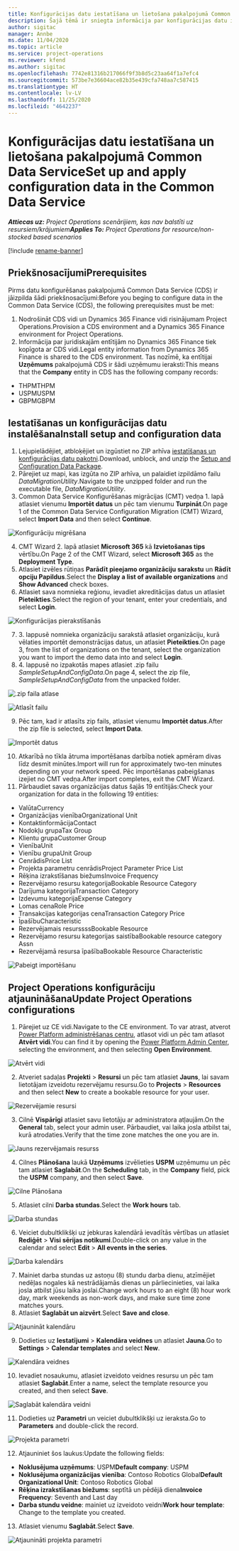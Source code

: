 ```yaml
---
title: Konfigurācijas datu iestatīšana un lietošana pakalpojumā Common Data Service
description: Šajā tēmā ir sniegta informācija par konfigurācijas datu iestatīšanu un lietošanu programmā Project Operations.
author: sigitac
manager: Annbe
ms.date: 11/04/2020
ms.topic: article
ms.service: project-operations
ms.reviewer: kfend
ms.author: sigitac
ms.openlocfilehash: 7742e81316b217066f9f3b8d5c23aa64f1a7efc4
ms.sourcegitcommit: 573be7e36604ace82b35e439cfa748aa7c587415
ms.translationtype: HT
ms.contentlocale: lv-LV
ms.lasthandoff: 11/25/2020
ms.locfileid: "4642237"
---
```

# <a name="set-up-and-apply-configuration-data-in-the-common-data-service"></a><span data-ttu-id="37779-103">Konfigurācijas datu iestatīšana un lietošana pakalpojumā Common Data Service</span><span class="sxs-lookup"><span data-stu-id="37779-103">Set up and apply configuration data in the Common Data Service</span></span> 

<span data-ttu-id="37779-104">_**Attiecas uz:** Project Operations scenārijiem, kas nav balstīti uz resursiem/krājumiem_</span><span class="sxs-lookup"><span data-stu-id="37779-104">_**Applies To:** Project Operations for resource/non-stocked based scenarios_</span></span>

[!include [rename-banner](~/includes/cc-data-platform-banner.md)]

## <a name="prerequisites"></a><span data-ttu-id="37779-105">Priekšnosacījumi</span><span class="sxs-lookup"><span data-stu-id="37779-105">Prerequisites</span></span>

<span data-ttu-id="37779-106">Pirms datu konfigurēšanas pakalpojumā Common Data Service (CDS) ir jāizpilda šādi priekšnosacījumi:</span><span class="sxs-lookup"><span data-stu-id="37779-106">Before you beging to configure data in the Common Data Service (CDS), the following prerequisites must be met:</span></span>

1.  <span data-ttu-id="37779-107">Nodrošināt CDS vidi un Dynamics 365 Finance vidi risinājumam Project Operations.</span><span class="sxs-lookup"><span data-stu-id="37779-107">Provision a CDS environment and a Dynamics 365 Finance environment for Project Operations.</span></span>
2.  <span data-ttu-id="37779-108">Informācija par juridiskajām entītijām no Dynamics 365 Finance tiek kopīgota ar CDS vidi.</span><span class="sxs-lookup"><span data-stu-id="37779-108">Legal entity information from Dynamics 365 Finance is shared to the CDS environment.</span></span> <span data-ttu-id="37779-109">Tas nozīmē, ka entītijai **Uzņēmums** pakalpojumā CDS ir šādi uzņēmumu ieraksti:</span><span class="sxs-lookup"><span data-stu-id="37779-109">This means that the **Company** entity in CDS has the following company records:</span></span>
  - <span data-ttu-id="37779-110">THPM</span><span class="sxs-lookup"><span data-stu-id="37779-110">THPM</span></span>
  - <span data-ttu-id="37779-111">USPM</span><span class="sxs-lookup"><span data-stu-id="37779-111">USPM</span></span>
  - <span data-ttu-id="37779-112">GBPM</span><span class="sxs-lookup"><span data-stu-id="37779-112">GBPM</span></span>

## <a name="install-setup-and-configuration-data"></a><span data-ttu-id="37779-113">Iestatīšanas un konfigurācijas datu instalēšana</span><span class="sxs-lookup"><span data-stu-id="37779-113">Install setup and configuration data</span></span>

1. <span data-ttu-id="37779-114">Lejupielādējiet, atbloķējiet un izgūstiet no ZIP arhīva [iestatīšanas un konfigurācijas datu pakotni](https://download.microsoft.com/download/1/3/4/1349369c-6209-42b7-b3b4-5be0e67cacd8/ProjOpsSampleSetupData-%20Integrated%20UR1.zip).</span><span class="sxs-lookup"><span data-stu-id="37779-114">Download, unblock, and unzip the [Setup and Configuration Data Package](https://download.microsoft.com/download/1/3/4/1349369c-6209-42b7-b3b4-5be0e67cacd8/ProjOpsSampleSetupData-%20Integrated%20UR1.zip).</span></span>
2. <span data-ttu-id="37779-115">Pārejiet uz mapi, kas izgūta no ZIP arhīva, un palaidiet izpildāmo failu *DataMigrationUtility*.</span><span class="sxs-lookup"><span data-stu-id="37779-115">Navigate to the unzipped folder and run the executable file, *DataMigrationUtility*.</span></span>
3. <span data-ttu-id="37779-116">Common Data Service Konfigurēšanas migrācijas (CMT) vedņa 1. lapā atlasiet vienumu **Importēt datus** un pēc tam vienumu **Turpināt**.</span><span class="sxs-lookup"><span data-stu-id="37779-116">On page 1 of the Common Data Service Configuration Migration (CMT) Wizard, select **Import Data** and then select **Continue**.</span></span>

![Konfigurāciju migrēšana](./media/1ConfigurationMigration.png)

4. <span data-ttu-id="37779-118">CMT Wizard 2. lapā atlasiet **Microsoft 365** kā **Izvietošanas tips** vērtību.</span><span class="sxs-lookup"><span data-stu-id="37779-118">On Page 2 of the CMT Wizard, select **Microsoft 365** as the **Deployment Type**.</span></span>
5. <span data-ttu-id="37779-119">Atlasiet izvēles rūtiņas **Parādīt pieejamo organizāciju sarakstu** un **Rādīt opciju Papildus**.</span><span class="sxs-lookup"><span data-stu-id="37779-119">Select the **Display a list of available organizations** and **Show Advanced** check boxes.</span></span>
6. <span data-ttu-id="37779-120">Atlasiet sava nomnieka reģionu, ievadiet akreditācijas datus un atlasiet **Pieteikties**.</span><span class="sxs-lookup"><span data-stu-id="37779-120">Select the region of your tenant, enter your credentials, and select **Login**.</span></span>

![Konfigurācijas pierakstīšanās](./media/2ConfigurationSignin.png)

7. <span data-ttu-id="37779-122">3. lappusē nomnieka organizāciju sarakstā atlasiet organizāciju, kurā vēlaties importēt demonstrācijas datus, un atlasiet **Pieteikties**.</span><span class="sxs-lookup"><span data-stu-id="37779-122">On page 3, from the list of organizations on the tenant, select the organization you want to import the demo data into and select **Login**.</span></span>
8. <span data-ttu-id="37779-123">4. lappusē no izpakotās mapes atlasiet .zip failu *SampleSetupAndConfigData*.</span><span class="sxs-lookup"><span data-stu-id="37779-123">On page 4, select the zip file, *SampleSetupAndConfigData* from the unpacked folder.</span></span>

![.zip faila atlase](./media/3ZipFile.png)

![Atlasīt failu](./media/4SelectAFile.png)

9. <span data-ttu-id="37779-126">Pēc tam, kad ir atlasīts zip fails, atlasiet vienumu **Importēt datus**.</span><span class="sxs-lookup"><span data-stu-id="37779-126">After the zip file is selected, select **Import Data**.</span></span>

![Importēt datus](./media/5ImportData.png)

10. <span data-ttu-id="37779-128">Atkarībā no tīkla ātruma importēšanas darbība notiek apmēram divas līdz desmit minūtes.</span><span class="sxs-lookup"><span data-stu-id="37779-128">Import will run for approximately two-ten minutes depending on your network speed.</span></span> <span data-ttu-id="37779-129">Pēc importēšanas pabeigšanas izejiet no CMT vedņa.</span><span class="sxs-lookup"><span data-stu-id="37779-129">After import completes, exit the CMT Wizard.</span></span> 
11. <span data-ttu-id="37779-130">Pārbaudiet savas organizācijas datus šajās 19 entītijās:</span><span class="sxs-lookup"><span data-stu-id="37779-130">Check your organization for data in the following 19 entities:</span></span>

  - <span data-ttu-id="37779-131">Valūta</span><span class="sxs-lookup"><span data-stu-id="37779-131">Currency</span></span>
  - <span data-ttu-id="37779-132">Organizācijas vienība</span><span class="sxs-lookup"><span data-stu-id="37779-132">Organizational Unit</span></span>
  - <span data-ttu-id="37779-133">Kontaktinformācija</span><span class="sxs-lookup"><span data-stu-id="37779-133">Contact</span></span>
  - <span data-ttu-id="37779-134">Nodokļu grupa</span><span class="sxs-lookup"><span data-stu-id="37779-134">Tax Group</span></span>
  - <span data-ttu-id="37779-135">Klientu grupa</span><span class="sxs-lookup"><span data-stu-id="37779-135">Customer Group</span></span>
  - <span data-ttu-id="37779-136">Vienība</span><span class="sxs-lookup"><span data-stu-id="37779-136">Unit</span></span>
  - <span data-ttu-id="37779-137">Vienību grupa</span><span class="sxs-lookup"><span data-stu-id="37779-137">Unit Group</span></span>
  - <span data-ttu-id="37779-138">Cenrādis</span><span class="sxs-lookup"><span data-stu-id="37779-138">Price List</span></span>
  - <span data-ttu-id="37779-139">Projekta parametru cenrādis</span><span class="sxs-lookup"><span data-stu-id="37779-139">Project Parameter Price List</span></span>
  - <span data-ttu-id="37779-140">Rēķina izrakstīšanas biežums</span><span class="sxs-lookup"><span data-stu-id="37779-140">Invoice Frequency</span></span>
  - <span data-ttu-id="37779-141">Rezervējamo resursu kategorija</span><span class="sxs-lookup"><span data-stu-id="37779-141">Bookable Resource Category</span></span>
  - <span data-ttu-id="37779-142">Darījuma kategorija</span><span class="sxs-lookup"><span data-stu-id="37779-142">Transaction Category</span></span>
  - <span data-ttu-id="37779-143">Izdevumu kategorija</span><span class="sxs-lookup"><span data-stu-id="37779-143">Expense Category</span></span>
  - <span data-ttu-id="37779-144">Lomas cena</span><span class="sxs-lookup"><span data-stu-id="37779-144">Role Price</span></span>
  - <span data-ttu-id="37779-145">Transakcijas kategorijas cena</span><span class="sxs-lookup"><span data-stu-id="37779-145">Transaction Category Price</span></span>
  - <span data-ttu-id="37779-146">Īpašību</span><span class="sxs-lookup"><span data-stu-id="37779-146">Characteristic</span></span>
  - <span data-ttu-id="37779-147">Rezervējamais resurssss</span><span class="sxs-lookup"><span data-stu-id="37779-147">Bookable Resource</span></span>
  - <span data-ttu-id="37779-148">Rezervējamo resursu kategorijas saistība</span><span class="sxs-lookup"><span data-stu-id="37779-148">Bookable resource category Assn</span></span>
  - <span data-ttu-id="37779-149">Rezervējamā resursa īpašība</span><span class="sxs-lookup"><span data-stu-id="37779-149">Bookable Resource Characteristic</span></span>

![Pabeigt importēšanu](./media/6CompleteImport.png)

## <a name="update-project-operations-configurations"></a><span data-ttu-id="37779-151">Project Operations konfigurāciju atjaunināšana</span><span class="sxs-lookup"><span data-stu-id="37779-151">Update Project Operations configurations</span></span>

1. <span data-ttu-id="37779-152">Pārejiet uz CE vidi.</span><span class="sxs-lookup"><span data-stu-id="37779-152">Navigate to the CE environment.</span></span> <span data-ttu-id="37779-153">To var atrast, atverot [Power Platform administrēšanas centru](https://admin.powerplatform.microsoft.com/environments), atlasot vidi un pēc tam atlasot **Atvērt vidi**.</span><span class="sxs-lookup"><span data-stu-id="37779-153">You can find it by opening the [Power Platform Admin Center](https://admin.powerplatform.microsoft.com/environments), selecting the environment, and then selecting **Open Environment**.</span></span> 

![Atvērt vidi](./media/7OpenEnvironment.png)

2. <span data-ttu-id="37779-155">Atveriet sadaļas **Projekti** > **Resursi** un pēc tam atlasiet **Jauns**, lai savam lietotājam izveidotu rezervējamu resursu.</span><span class="sxs-lookup"><span data-stu-id="37779-155">Go to **Projects** > **Resources** and then select **New** to create a bookable resource for your user.</span></span>

![Rezervējamie resursi](./media/8BookableResources.png)

3. <span data-ttu-id="37779-157">Cilnē **Vispārīgi** atlasiet savu lietotāju ar administratora atļaujām.</span><span class="sxs-lookup"><span data-stu-id="37779-157">On the **General** tab, select your admin user.</span></span> <span data-ttu-id="37779-158">Pārbaudiet, vai laika josla atbilst tai, kurā atrodaties.</span><span class="sxs-lookup"><span data-stu-id="37779-158">Verify that the time zone matches the one you are in.</span></span> 

![Jauns rezervējamais resurss](./media/9NewBookableResource.png)

4. <span data-ttu-id="37779-160">Cilnes **Plānošana** laukā **Uzņēmums** izvēlieties **USPM** uzņēmumu un pēc tam atlasiet **Saglabāt**.</span><span class="sxs-lookup"><span data-stu-id="37779-160">On the **Scheduling** tab, in the **Company** field, pick the **USPM** company, and then select **Save**.</span></span> 

![Cilne Plānošana](./media/10SchedulingTab.png)

5. <span data-ttu-id="37779-162">Atlasiet cilni **Darba stundas**.</span><span class="sxs-lookup"><span data-stu-id="37779-162">Select the **Work hours** tab.</span></span>  

![Darba stundas](./media/11WorkHours.png)

6. <span data-ttu-id="37779-164">Veiciet dubultklikšķi uz jebkuras kalendārā ievadītās vērtības un atlasiet **Rediģēt** > **Visi sērijas notikumi**.</span><span class="sxs-lookup"><span data-stu-id="37779-164">Double-click on any value in the calendar and select **Edit** > **All events in the series**.</span></span> 

![Darba kalendārs](./media/12WorkCalendar.png)

7. <span data-ttu-id="37779-166">Mainiet darba stundas uz astoņu (8) stundu darba dienu, atzīmējiet nedēļas nogales kā nestrādājamās dienas un pārliecinieties, vai laika josla atbilst jūsu laika joslai.</span><span class="sxs-lookup"><span data-stu-id="37779-166">Change work hours to an eight (8) hour work day, mark weekends as non-work days, and make sure time zone matches yours.</span></span> 
8. <span data-ttu-id="37779-167">Atlasiet **Saglabāt un aizvērt**.</span><span class="sxs-lookup"><span data-stu-id="37779-167">Select **Save and close**.</span></span>

![Atjaunināt kalendāru](./media/13UpdateCalendar.png)

9. <span data-ttu-id="37779-169">Dodieties uz **Iestatījumi** > **Kalendāra veidnes** un atlasiet **Jauna**.</span><span class="sxs-lookup"><span data-stu-id="37779-169">Go to **Settings** > **Calendar templates** and select **New**.</span></span>
 
 ![Kalendāra veidnes](./media/14CalendarTemplates.png)
 
 10. <span data-ttu-id="37779-171">Ievadiet nosaukumu, atlasiet izveidoto veidnes resursu un pēc tam atlasiet **Saglabāt**.</span><span class="sxs-lookup"><span data-stu-id="37779-171">Enter a name, select the template resource you created, and then select **Save**.</span></span> 
 
 ![Saglabāt kalendāra veidni](./media/15SaveCalendarTemplate.png)
 
 11. <span data-ttu-id="37779-173">Dodieties uz **Parametri** un veiciet dubultklikšķi uz ieraksta.</span><span class="sxs-lookup"><span data-stu-id="37779-173">Go to **Parameters** and double-click the record.</span></span> 
 
 ![Projekta parametri](./media/16ProjectParameters.png)
 
12. <span data-ttu-id="37779-175">Atjauniniet šos laukus:</span><span class="sxs-lookup"><span data-stu-id="37779-175">Update the following fields:</span></span>

 - <span data-ttu-id="37779-176">**Noklusējuma uzņēmums**: USPM</span><span class="sxs-lookup"><span data-stu-id="37779-176">**Default company**: USPM</span></span>
 - <span data-ttu-id="37779-177">**Noklusējuma organizācijas vienība**: Contoso Robotics Global</span><span class="sxs-lookup"><span data-stu-id="37779-177">**Default Organizational Unit**: Contoso Robotics Global</span></span>
 - <span data-ttu-id="37779-178">**Rēķina izrakstīšanas biežums**: septītā un pēdējā diena</span><span class="sxs-lookup"><span data-stu-id="37779-178">**Invoice Frequency**: Seventh and Last day</span></span>
 - <span data-ttu-id="37779-179">**Darba stundu veidne**: mainiet uz izveidoto veidni</span><span class="sxs-lookup"><span data-stu-id="37779-179">**Work hour template**: Change to the template you created.</span></span>

13. <span data-ttu-id="37779-180">Atlasiet vienumu **Saglabāt**.</span><span class="sxs-lookup"><span data-stu-id="37779-180">Select **Save**.</span></span> 

![Atjaunināti projekta parametri](./media/17UpdatedProjectParameters.png)
